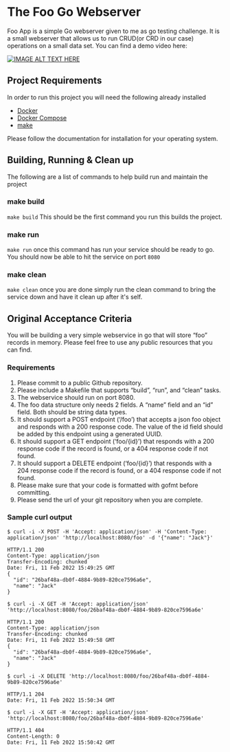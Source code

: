 # The Foo Go Webserver
Foo App is a simple Go webserver given to me as go testing challenge.
It is a small webserver that allows us to run CRUD(or CRD in our case) operations on a small data set.
You can find a demo video here:

[![IMAGE ALT TEXT HERE](https://img.youtube.com/vi/bAmNHKfEfsw/0.jpg)](https://www.youtube.com/watch?v=bAmNHKfEfsw)


## Project Requirements
In order to run this project you will need the following already installed 
 
 - [Docker](https://www.docker.com/)
 - [Docker Compose](https://docs.docker.com/compose/)
 - [make](https://www.gnu.org/software/make/) 

Please follow the documentation for installation for your operating system.

## Building, Running & Clean up
The following are a list of commands to help build run and maintain the project

### make build
```make build```
This should be the first command you run this builds the project.

### make run
```make run```
once this command has run your service should be ready to go. 
You should now be able to hit the service on port `8080`

### make clean
```make clean```
once you are done simply run  the clean command to bring the service down and have it clean up after it's self.


## Original Acceptance Criteria 
You will be building a very simple webservice in go that will store “foo” records in memory. Please feel free to use any public resources that you can find. 


### Requirements

1.	Please commit to a public Github repository.
2.	Please include a Makefile that supports “build”, “run”, and “clean” tasks. 
3.	The webservice should run on port 8080.
4.	The foo data structure only needs 2 fields. A “name” field and an “id” field. Both should be string data types. 
5.	It should support a POST endpoint (‘/foo’) that accepts a json foo object and responds with a 200 response code. The value of the id field should be added by this endpoint using a generated UUID.
6.	It should support a GET endpoint (‘foo/{id}’) that responds with a 200 response code if the record is found, or a 404 response code if not found.
7.	It should support a DELETE endpoint (‘foo/{id}’) that responds with a 204 response code if the record is found, or a 404 response code if not found.
8.	Please make sure that your code is formatted with gofmt before committing.
9.	Please send the url of your git repository when you are complete.



### Sample curl output

```$ curl -i -X POST -H 'Accept: application/json' -H 'Content-Type: application/json' 'http://localhost:8080/foo' -d '{"name": "Jack"}'```

```
HTTP/1.1 200 
Content-Type: application/json
Transfer-Encoding: chunked
Date: Fri, 11 Feb 2022 15:49:25 GMT
{
  "id": "26baf48a-db0f-4884-9b89-820ce7596a6e",
  "name": "Jack"
}
```

```$ curl -i -X GET -H 'Accept: application/json' 'http://localhost:8080/foo/26baf48a-db0f-4884-9b89-820ce7596a6e'```

```
HTTP/1.1 200 
Content-Type: application/json
Transfer-Encoding: chunked
Date: Fri, 11 Feb 2022 15:49:58 GMT
{
  "id": "26baf48a-db0f-4884-9b89-820ce7596a6e",
  "name": "Jack"
}
```

```$ curl -i -X DELETE 'http://localhost:8080/foo/26baf48a-db0f-4884-9b89-820ce7596a6e'```
```
HTTP/1.1 204 
Date: Fri, 11 Feb 2022 15:50:34 GMT
```


```$ curl -i -X GET -H 'Accept: application/json' 'http://localhost:8080/foo/26baf48a-db0f-4884-9b89-820ce7596a6e'```
```
HTTP/1.1 404 
Content-Length: 0
Date: Fri, 11 Feb 2022 15:50:42 GMT 
```